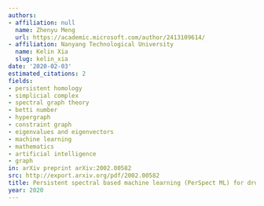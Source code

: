 ```yaml
---
authors:
- affiliation: null
  name: Zhenyu Meng
  url: https://academic.microsoft.com/author/2413109614/
- affiliation: Nanyang Technological University
  name: Kelin Xia
  slug: kelin_xia
date: '2020-02-03'
estimated_citations: 2
fields:
- persistent homology
- simplicial complex
- spectral graph theory
- betti number
- hypergraph
- constraint graph
- eigenvalues and eigenvectors
- machine learning
- mathematics
- artificial intelligence
- graph
in: arXiv preprint arXiv:2002.00582
src: http://export.arxiv.org/pdf/2002.00582
title: Persistent spectral based machine learning (PerSpect ML) for drug design
year: 2020
---
```


